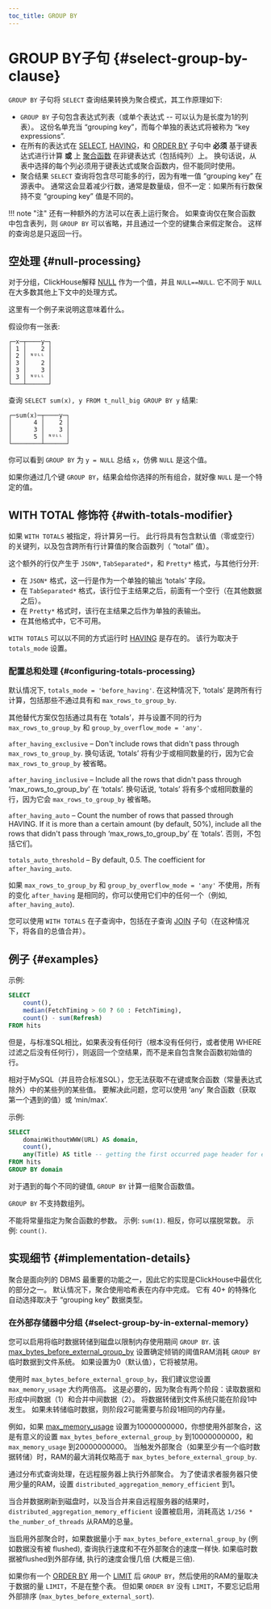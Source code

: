 ```yaml
---
toc_title: GROUP BY
---
```


# GROUP BY子句 {#select-group-by-clause}

`GROUP BY` 子句将 `SELECT` 查询结果转换为聚合模式，其工作原理如下:

-   `GROUP BY` 子句包含表达式列表（或单个表达式 -- 可以认为是长度为1的列表）。 这份名单充当 “grouping key”，而每个单独的表达式将被称为 “key expressions”.
-   在所有的表达式在 [SELECT](../../../sql-reference/statements/select/index.md), [HAVING](../../../sql-reference/statements/select/having.md)，和 [ORDER BY](../../../sql-reference/statements/select/order-by.md) 子句中 **必须** 基于键表达式进行计算 **或** 上 [聚合函数](../../../sql-reference/aggregate-functions/index.md) 在非键表达式（包括纯列）上。 换句话说，从表中选择的每个列必须用于键表达式或聚合函数内，但不能同时使用。
-   聚合结果 `SELECT` 查询将包含尽可能多的行，因为有唯一值 “grouping key” 在源表中。 通常这会显着减少行数，通常是数量级，但不一定：如果所有行数保持不变 “grouping key” 值是不同的。

!!! note "注"
    还有一种额外的方法可以在表上运行聚合。 如果查询仅在聚合函数中包含表列，则 `GROUP BY` 可以省略，并且通过一个空的键集合来假定聚合。 这样的查询总是只返回一行。

## 空处理 {#null-processing}

对于分组，ClickHouse解释 [NULL](../../../sql-reference/syntax.md#null-literal) 作为一个值，并且 `NULL==NULL`. 它不同于 `NULL` 在大多数其他上下文中的处理方式。

这里有一个例子来说明这意味着什么。

假设你有一张表:

``` text
┌─x─┬────y─┐
│ 1 │    2 │
│ 2 │ ᴺᵁᴸᴸ │
│ 3 │    2 │
│ 3 │    3 │
│ 3 │ ᴺᵁᴸᴸ │
└───┴──────┘
```

查询 `SELECT sum(x), y FROM t_null_big GROUP BY y` 结果:

``` text
┌─sum(x)─┬────y─┐
│      4 │    2 │
│      3 │    3 │
│      5 │ ᴺᵁᴸᴸ │
└────────┴──────┘
```

你可以看到 `GROUP BY` 为 `y = NULL` 总结 `x`，仿佛 `NULL` 是这个值。

如果你通过几个键 `GROUP BY`，结果会给你选择的所有组合，就好像 `NULL` 是一个特定的值。

## WITH TOTAL 修饰符 {#with-totals-modifier}

如果 `WITH TOTALS` 被指定，将计算另一行。 此行将具有包含默认值（零或空行）的关键列，以及包含跨所有行计算值的聚合函数列（ “total” 值）。

这个额外的行仅产生于 `JSON*`, `TabSeparated*`，和 `Pretty*` 格式，与其他行分开:

-   在 `JSON*` 格式，这一行是作为一个单独的输出 ‘totals’ 字段。
-   在 `TabSeparated*` 格式，该行位于主结果之后，前面有一个空行（在其他数据之后）。
-   在 `Pretty*` 格式时，该行在主结果之后作为单独的表输出。
-   在其他格式中，它不可用。

`WITH TOTALS` 可以以不同的方式运行时 [HAVING](../../../sql-reference/statements/select/having.md) 是存在的。 该行为取决于 `totals_mode` 设置。

### 配置总和处理 {#configuring-totals-processing}

默认情况下, `totals_mode = 'before_having'`. 在这种情况下, ‘totals’ 是跨所有行计算，包括那些不通过具有和 `max_rows_to_group_by`.

其他替代方案仅包括通过具有在 ‘totals’，并与设置不同的行为 `max_rows_to_group_by` 和 `group_by_overflow_mode = 'any'`.

`after_having_exclusive` – Don't include rows that didn't pass through `max_rows_to_group_by`. 换句话说, ‘totals’ 将有少于或相同数量的行，因为它会 `max_rows_to_group_by` 被省略。

`after_having_inclusive` – Include all the rows that didn't pass through ‘max_rows_to_group_by’ 在 ‘totals’. 换句话说, ‘totals’ 将有多个或相同数量的行，因为它会 `max_rows_to_group_by` 被省略。

`after_having_auto` – Count the number of rows that passed through HAVING. If it is more than a certain amount (by default, 50%), include all the rows that didn't pass through ‘max_rows_to_group_by’ 在 ‘totals’. 否则，不包括它们。

`totals_auto_threshold` – By default, 0.5. The coefficient for `after_having_auto`.

如果 `max_rows_to_group_by` 和 `group_by_overflow_mode = 'any'` 不使用，所有的变化 `after_having` 是相同的，你可以使用它们中的任何一个（例如, `after_having_auto`).

您可以使用 `WITH TOTALS` 在子查询中，包括在子查询 [JOIN](../../../sql-reference/statements/select/join.md) 子句（在这种情况下，将各自的总值合并）。

## 例子 {#examples}

示例:

``` sql
SELECT
    count(),
    median(FetchTiming > 60 ? 60 : FetchTiming),
    count() - sum(Refresh)
FROM hits
```

但是，与标准SQL相比，如果表没有任何行（根本没有任何行，或者使用 WHERE 过滤之后没有任何行），则返回一个空结果，而不是来自包含聚合函数初始值的行。

相对于MySQL（并且符合标准SQL），您无法获取不在键或聚合函数（常量表达式除外）中的某些列的某些值。 要解决此问题，您可以使用 ‘any’ 聚合函数（获取第一个遇到的值）或 ‘min/max’.

示例:

``` sql
SELECT
    domainWithoutWWW(URL) AS domain,
    count(),
    any(Title) AS title -- getting the first occurred page header for each domain.
FROM hits
GROUP BY domain
```

对于遇到的每个不同的键值, `GROUP BY` 计算一组聚合函数值。

`GROUP BY` 不支持数组列。

不能将常量指定为聚合函数的参数。 示例: `sum(1)`. 相反，你可以摆脱常数。 示例: `count()`.

## 实现细节 {#implementation-details}

聚合是面向列的 DBMS 最重要的功能之一，因此它的实现是ClickHouse中最优化的部分之一。 默认情况下，聚合使用哈希表在内存中完成。 它有 40+ 的特殊化自动选择取决于 “grouping key” 数据类型。

### 在外部存储器中分组 {#select-group-by-in-external-memory}

您可以启用将临时数据转储到磁盘以限制内存使用期间 `GROUP BY`.
该 [max_bytes_before_external_group_by](../../../operations/settings/settings.md#settings-max_bytes_before_external_group_by) 设置确定倾销的阈值RAM消耗 `GROUP BY` 临时数据到文件系统。 如果设置为0（默认值），它将被禁用。

使用时 `max_bytes_before_external_group_by`，我们建议您设置 `max_memory_usage` 大约两倍高。 这是必要的，因为聚合有两个阶段：读取数据和形成中间数据（1）和合并中间数据（2）。 将数据转储到文件系统只能在阶段1中发生。 如果未转储临时数据，则阶段2可能需要与阶段1相同的内存量。

例如，如果 [max_memory_usage](../../../operations/settings/settings.md#settings_max_memory_usage) 设置为10000000000，你想使用外部聚合，这是有意义的设置 `max_bytes_before_external_group_by` 到10000000000，和 `max_memory_usage` 到20000000000。 当触发外部聚合（如果至少有一个临时数据转储）时，RAM的最大消耗仅略高于 `max_bytes_before_external_group_by`.

通过分布式查询处理，在远程服务器上执行外部聚合。 为了使请求者服务器只使用少量的RAM，设置 `distributed_aggregation_memory_efficient` 到1。

当合并数据刷新到磁盘时，以及当合并来自远程服务器的结果时， `distributed_aggregation_memory_efficient` 设置被启用，消耗高达 `1/256 * the_number_of_threads` 从RAM的总量。

当启用外部聚合时，如果数据量小于 `max_bytes_before_external_group_by` (例如数据没有被 flushed), 查询执行速度和不在外部聚合的速度一样快. 如果临时数据被flushed到外部存储, 执行的速度会慢几倍 (大概是三倍).

如果你有一个 [ORDER BY](../../../sql-reference/statements/select/order-by.md) 用一个 [LIMIT](../../../sql-reference/statements/select/limit.md) 后 `GROUP BY`，然后使用的RAM的量取决于数据的量 `LIMIT`，不是在整个表。 但如果 `ORDER BY` 没有 `LIMIT`，不要忘记启用外部排序 (`max_bytes_before_external_sort`).
